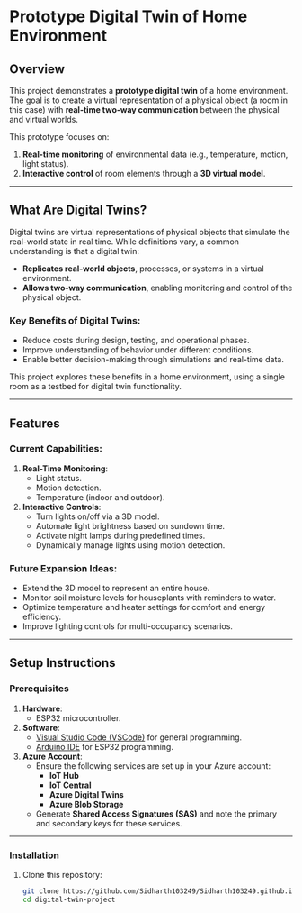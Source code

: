 # Prototype Digital Twin of Home Environment

##  Overview
This project demonstrates a **prototype digital twin** of a home environment. The goal is to create a virtual representation of a physical object (a room in this case) with **real-time two-way communication** between the physical and virtual worlds.

This prototype focuses on:
1. **Real-time monitoring** of environmental data (e.g., temperature, motion, light status).
2. **Interactive control** of room elements through a **3D virtual model**.

---

##  What Are Digital Twins?
Digital twins are virtual representations of physical objects that simulate the real-world state in real time. While definitions vary, a common understanding is that a digital twin:
- **Replicates real-world objects**, processes, or systems in a virtual environment.
- **Allows two-way communication**, enabling monitoring and control of the physical object.

### Key Benefits of Digital Twins:
- Reduce costs during design, testing, and operational phases.
- Improve understanding of behavior under different conditions.
- Enable better decision-making through simulations and real-time data.

This project explores these benefits in a home environment, using a single room as a testbed for digital twin functionality.

---

##  Features
### Current Capabilities:
1. **Real-Time Monitoring**:
   - Light status.
   - Motion detection.
   - Temperature (indoor and outdoor).
2. **Interactive Controls**:
   - Turn lights on/off via a 3D model.
   - Automate light brightness based on sundown time.
   - Activate night lamps during predefined times.
   - Dynamically manage lights using motion detection.

### Future Expansion Ideas:
- Extend the 3D model to represent an entire house.
- Monitor soil moisture levels for houseplants with reminders to water.
- Optimize temperature and heater settings for comfort and energy efficiency.
- Improve lighting controls for multi-occupancy scenarios.

---

## Setup Instructions
### Prerequisites
1. **Hardware**:
   - ESP32 microcontroller.
2. **Software**:
   - [Visual Studio Code (VSCode)](https://code.visualstudio.com/) for general programming.
   - [Arduino IDE](https://www.arduino.cc/en/software) for ESP32 programming.
3. **Azure Account**:
   - Ensure the following services are set up in your Azure account:
     - **IoT Hub**
     - **IoT Central**
     - **Azure Digital Twins**
     - **Azure Blob Storage**
   - Generate **Shared Access Signatures (SAS)** and note the primary and secondary keys for these services.

---

### Installation
1. Clone this repository:
   ```bash
   git clone https://github.com/Sidharth103249/Sidharth103249.github.io.git
   cd digital-twin-project
